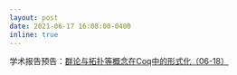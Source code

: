 ```yaml
---
layout: post
date: 2021-06-17 16:08:00-0400
inline: true
---
```

学术报告预告：[群论与拓扑等概念在Coq中的形式化（06-18）](../blog/2021/formalization-of-concepts-of-group-theory-and-topology-in-Coq)